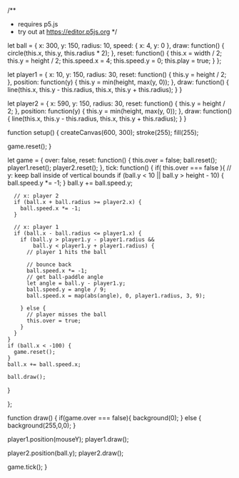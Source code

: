 /**
 * requires p5.js
 * try out at https://editor.p5js.org
 */

let ball = {
  x: 300,
  y: 150,
  radius: 10,
  speed: {
    x: 4,
    y: 0
  },
  draw: function() {
    circle(this.x, this.y, this.radius * 2);
  },
  reset: function() {
    this.x = width / 2;
    this.y = height / 2;
    this.speed.x = 4;
    this.speed.y = 0;
    this.play = true;
  }
};

let player1 = {
  x: 10,
  y: 150,
  radius: 30,
  reset: function() {
    this.y = height / 2;
  },
  position: function(y) {
    this.y = min(height, max(y, 0));
  },
  draw: function() {
    line(this.x, this.y - this.radius, this.x, this.y + this.radius);
  }
}

let player2 = {
  x: 590,
  y: 150,
  radius: 30,
  reset: function() {
    this.y = height / 2;
  },
  position: function(y) {
    this.y = min(height, max(y, 0));
  },
  draw: function() {
    line(this.x, this.y - this.radius, this.x, this.y + this.radius);
  }
}

function setup() {
  createCanvas(600, 300);
  stroke(255);
  fill(255);

  game.reset();
}

let game = {
  over: false,
  reset: function() {
    this.over = false;
    ball.reset();
    player1.reset();
    player2.reset();
  },
  tick: function() {
    if( this.over === false ){
      // y: keep ball inside of vertical bounds
      if (ball.y < 10 || ball.y > height - 10) {
        ball.speed.y *= -1;
      }
      ball.y += ball.speed.y;

      // x: player 2
      if (ball.x + ball.radius >= player2.x) {
        ball.speed.x *= -1;
      }

      // x: player 1
      if (ball.x - ball.radius <= player1.x) {
        if (ball.y > player1.y - player1.radius &&
            ball.y < player1.y + player1.radius) {
          // player 1 hits the ball

          // bounce back
          ball.speed.x *= -1;
          // get ball-paddle angle
          let angle = ball.y - player1.y;
          ball.speed.y = angle / 9;
          ball.speed.x = map(abs(angle), 0, player1.radius, 3, 9);

        } else {
          // player misses the ball
          this.over = true;
        }
      }
    }
    if (ball.x < -100) {
      game.reset();
    }    
    ball.x += ball.speed.x;

    ball.draw();
  }

};

function draw() {
  if(game.over === false){
    background(0);
  } else {
    background(255,0,0);
  }

  player1.position(mouseY);
  player1.draw();

  player2.position(ball.y);
  player2.draw();

  game.tick();
}
 